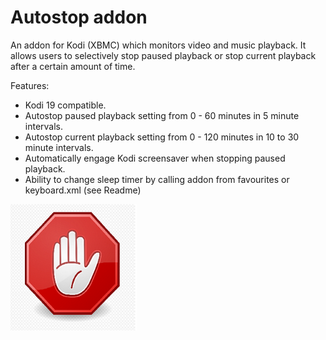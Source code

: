 # Autostop addon
An addon for Kodi (XBMC) which monitors video and music playback.  It allows users to selectively stop paused playback or stop  current playback after a certain amount of time.

Features:
- Kodi 19 compatible.
- Autostop paused playback setting from 0 - 60 minutes in 5 minute intervals.
- Autostop current playback setting from 0 - 120 minutes in 10 to 30 minute intervals.
- Automatically engage Kodi screensaver when stopping paused playback.
- Ability to change sleep timer by calling addon from favourites or keyboard.xml (see Readme)

<img src="/resources/icon.png" width="40%">

